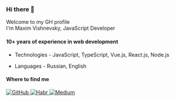### Hi there 👋

<p> Welcome to my GH profile <br> I'm Maxim Vishnevsky, JavaScript Developer </p>

#### 10+ years of experience in web development

* Technologies - JavaScript, TypeScript, Vue.js, React.js, Node.js

* Languages - Russian, English

#### Where to find me

<div>
  <a href="https://github.com/mxmvshnvsk" target="_blank">
    <img src=https://img.shields.io/badge/github-%2300acee.svg?&color=black&style=for-the-badge&logo=github&logoColor=white alt="GitHub" />
  </a>
  <a href="https://habr.com/ru/users/mxmvshnvsk/" target="_blank">
    <img src=https://img.shields.io/badge/habr-%2300acee.svg?&color=blue&style=for-the-badge&logo=habr&logoColor=white alt="Habr" />
  </a>
  <a href="https://medium.com/@mxmvshnvsk" target="_blank">
    <img src=https://img.shields.io/badge/medium-%2300acee.svg?&color=white&style=for-the-badge&logo=medium&logoColor=black alt="Medium" />
  </a>
</div>
